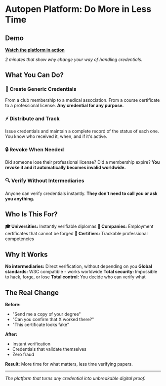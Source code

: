# Autopen Platform: Do More in Less Time

## Demo
**[Watch the platform in action](https://youtu.be/td1Dy8WlUxE)**

*2 minutes that show why change your way of handling credentials.*

## What You Can Do?

### 🎯 **Create Generic Credentials**
From a club membership to a medical association. From a course certificate to a professional license. **Any credential for any purpose.**

### ⚡ **Distribute and Track**
Issue credentials and maintain a complete record of the status of each one. You know who received it, when, and if it's active.

### 🔒 **Revoke When Needed**
Did someone lose their professional license? Did a membership expire? **You revoke it and it automatically becomes invalid worldwide.**

### 🔍 **Verify Without Intermediaries**
Anyone can verify credentials instantly. **They don't need to call you or ask you anything.**

## Who Is This For?

**🎓 Universities:** Instantly verifiable diplomas
**🏢 Companies:** Employment certificates that cannot be forged
**🔧 Certifiers:** Trackable professional competencies

## Why It Works

**No intermediaries:** Direct verification, without depending on you
**Global standards:** W3C compatible - works worldwide
**Total security:** Impossible to hack, forge, or lose
**Total control:** You decide who can verify what

## The Real Change

**Before:**
- "Send me a copy of your degree"
- "Can you confirm that X worked there?"
- "This certificate looks fake"

**After:**
- Instant verification
- Credentials that validate themselves
- Zero fraud

**Result:** More time for what matters, less time verifying papers.

---

*The platform that turns any credential into unbreakable digital proof.*